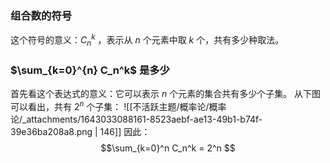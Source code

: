 
### 组合数的符号
这个符号的意义：$C_n^k$  ，表示从 $n$  个元素中取 $k$  个，共有多少种取法。


### $\sum_{k=0}^{n} C_n^k$   是多少
首先看这个表达式的意义：它可以表示 $n$  个元素的集合共有多少个子集。
从下图可以看出，共有 $2^n$  个子集：
![[不活跃主题/概率论/概率论/_attachments/1643033088161-8523aebf-ae13-49b1-b74f-39e36ba208a8.png | 146]]
因此：
$$\sum_{k=0}^n C_n^k = 2^n
$$


